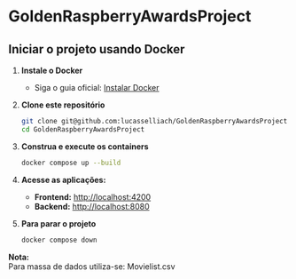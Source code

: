 # GoldenRaspberryAwardsProject

## Iniciar o projeto usando Docker

1. **Instale o Docker**
   - Siga o guia oficial: [Instalar Docker](https://docs.docker.com/engine/install/ubuntu/)

2. **Clone este repositório**
   ```sh
   git clone git@github.com:lucasselliach/GoldenRaspberryAwardsProject.git
   cd GoldenRaspberryAwardsProject
   ```

3. **Construa e execute os containers**
   ```sh
   docker compose up --build
   ```

4. **Acesse as aplicações:**
   - **Frontend:** [http://localhost:4200](http://localhost:4200)
   - **Backend:** [http://localhost:8080](http://localhost:8080)

5. **Para parar o projeto**
   ```sh
   docker compose down
   ```

**Nota:**  
Para massa de dados utiliza-se: Movielist.csv